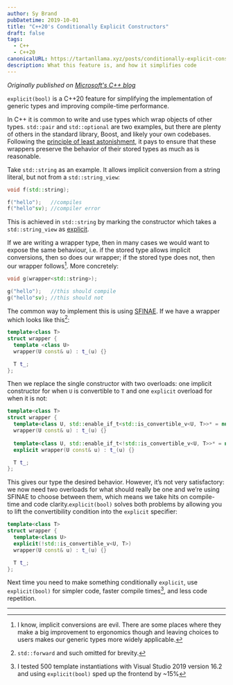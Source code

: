 ```yaml
---
author: Sy Brand
pubDatetime: 2019-10-01
title: "C++20's Conditionally Explicit Constructors"
draft: false
tags:
  - C++
  - C++20
canonicalURL: https://tartanllama.xyz/posts/conditionally-explicit-constructors
description: What this feature is, and how it simplifies code
---
```


_Originally published on [Microsoft's C++ blog](https://devblogs.microsoft.com/cppblog/c20s-conditionally-explicit-constructors/)_

`explicit(bool)` is a C++20 feature for simplifying the implementation of generic types and improving compile-time performance.

In C++ it is common to write and use types which wrap objects of other types. `std::pair` and `std::optional` are two examples, but there are plenty of others in the standard library, Boost, and likely your own codebases. Following the [principle of least astonishment](https://en.wikipedia.org/wiki/Principle_of_least_astonishment), it pays to ensure that these wrappers preserve the behavior of their stored types as much as is reasonable.

Take `std::string` as an example. It allows implicit conversion from a string literal, but not from a `std::string_view`:

```cpp
void f(std::string);

f("hello");   //compiles
f("hello"sv); //compiler error
```

This is achieved in `std::string` by marking the constructor which takes a `std::string_view` as [explicit](https://en.cppreference.com/w/cpp/language/explicit).

If we are writing a wrapper type, then in many cases we would want to expose the same behaviour, i.e. if the stored type allows implicit conversions, then so does our wrapper; if the stored type does not, then our wrapper follows[^1]. More concretely:

```cpp
void g(wrapper<std::string>);

g("hello");   //this should compile
g("hello"sv); //this should not
```

The common way to implement this is using [SFINAE](https://en.cppreference.com/w/cpp/language/sfinae.html). If we have a wrapper which looks like this[^2]:

```cpp
template<class T>
struct wrapper {
  template <class U>
  wrapper(U const& u) : t_(u) {}

  T t_;
};
```

Then we replace the single constructor with two overloads: one implicit constructor for when `U` is convertible to `T` and one `explicit` overload for when it is not:

```cpp
template<class T>
struct wrapper {
  template<class U, std::enable_if_t<std::is_convertible_v<U, T>>* = nullptr>
  wrapper(U const& u) : t_(u) {}
  
  template<class U, std::enable_if_t<!std::is_convertible_v<U, T>>* = nullptr>
  explicit wrapper(U const& u) : t_(u) {}

  T t_;
};
```

This gives our type the desired behavior. However, it’s not very satisfactory: we now need two overloads for what should really be one and we’re using SFINAE to choose between them, which means we take hits on compile-time and code clarity.`explicit(bool)` solves both problems by allowing you to lift the convertibility condition into the `explicit` specifier:

```cpp
template<class T> 
struct wrapper { 
  template<class U> 
  explicit(!std::is_convertible_v<U, T>) 
  wrapper(U const& u) : t_(u) {} 

  T t_; 
};
```

Next time you need to make something conditionally `explicit`, use `explicit(bool)` for simpler code, faster compile times[^3], and less code repetition.

---------

[^1]: I know, implicit conversions are evil. There are some places where they make a big improvement to ergonomics though and leaving choices to users makes our generic types more widely applicable.
[^2]: `std::forward` and such omitted for brevity.
[^3]: I tested 500 template instantiations with Visual Studio 2019 version 16.2 and using `explicit(bool)` sped up the frontend by ~15%